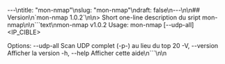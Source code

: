 ---\ntitle: "mon-nmap"\nslug: "mon-nmap"\ndraft: false\n---\n\n## Version\n\`mon-nmap 1.0.2\`\n\n> Short one-line description du sript mon-nmap\n\n```text\nmon-nmap v1.0.2
Usage: mon-nmap [--udp-all] <IP_CIBLE>

Options:
--udp-all     Scan UDP complet (-p-) au lieu du top 20
-V, --version Afficher la version
-h, --help    Afficher cette aide\n```\n\n